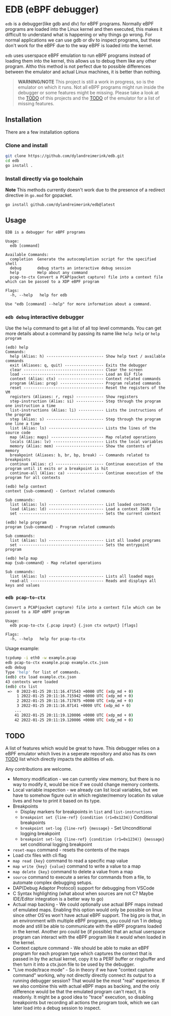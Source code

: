 # EDB (eBPF debugger)

`edb` is a debugger(like gdb and dlv) for eBPF programs. Normally eBPF programs are loaded into the Linux kernel and then executed, this makes it difficult to understand what is happening or why things go wrong. For normal applications we can use gdb or dlv to inspect programs, but these don't work for the eBPF due to the way eBPF is loaded into the kernel.

`edb` uses userspace eBPF emulation to run eBPF programs instead of loading them into the kernel, this allows us to debug them like any other program. Altho this method is not perfect due to possible differences between the emulator and actual Linux machines, it is better than nothing.

>**WARNING/NOTE** This project is still a work in progress, so is the emulator on which it runs. Not all eBPF programs might run inside the debugger or some features might be missing. Please take a look at the [TODO](#TODO) of this projects and the [TODO](https://github.com/dylandreimerink/gobpfld/blob/master/emulator/todo.md) of the emulator for a list of missing features.

## Installation

There are a few installation options
### Clone and install
```bash
git clone https://github.com/dylandreimerink/edb.git
cd edb
go install .
```

### Install directly via go toolchain

**Note** This methods currently doesn't work due to the presence of a redirect directive in `go.mod` for gopacket.

`go install github.com/dylandreimerink/edb@latest`

## Usage

```
EDB is a debugger for eBPF programs

Usage:
  edb [command]

Available Commands:
  completion  Generate the autocompletion script for the specified shell
  debug       debug starts an interactive debug session
  help        Help about any command
  pcap-to-ctx Convert a PCAP(packet capture) file into a context file which can be passed to a XDP eBPF program

Flags:
  -h, --help   help for edb

Use "edb [command] --help" for more information about a command.
```

### `edb debug` interactive debugger

Use the `help` command to get a list of all top level commands. You can get more details about a command by passing its name like `help help` or `help program`
```
(edb) help
Commands:
  help (Alias: h) ------------------------- Show help text / available commands
  exit (Aliases: q, quit) ----------------- Exits the debugger
  clear ----------------------------------- Clear the screen
  load ------------------------------------ Load an ELF file
  context (Alias: ctx) -------------------- Context related commands
  program (Alias: prog) ------------------- Program related commands
  reset ----------------------------------- Reset the registers of the VM
  registers (Aliases: r, regs) ------------ Show registers
  step-instruction (Alias: si) ------------ Step through the program one instruction a time
  list-instructions (Alias: li) ----------- Lists the instructions of the program
  step (Alias: s) ------------------------- Step through the program one line a time
  list (Alias: ls) ------------------------ Lists the lines of the source code
  map (Alias: maps) ----------------------- Map related operations
  locals (Alias: lv) ---------------------- Lists the local variables
  memory (Alias: mem) --------------------- Show the contents of memory
  breakpoint (Aliases: b, br, bp, break) -- Commands related to breakpoints
  continue (Alias: c) --------------------- Continue execution of the program until it exits or a breakpoint is hit
  continue-all (Alias: ca) ---------------- Continue execution of the program for all contexts
```

```
(edb) help context
context {sub-command} - Context related commands

Sub commands:
  list (Alias: ls) ------------------------ List loaded contexts
  load (Alias: ld) ------------------------ Load a context JSON file
  set ------------------------------------- Sets the current context
```

```
(edb) help program
program {sub-command} - Program related commands

Sub commands:
  list (Alias: ls) ------------------------ List all loaded programs
  set ------------------------------------- Sets the entrypoint program
```

```
(edb) help map
map {sub-command} - Map related operations

Sub commands:
  list (Alias: ls) ------------------------ Lists all loaded maps
  read-all -------------------------------- Reads and displays all keys and values
```

### `edb pcap-to-ctx`
```
Convert a PCAP(packet capture) file into a context file which can be passed to a XDP eBPF program

Usage:
  edb pcap-to-ctx {.pcap input} {.json ctx output} [flags]

Flags:
  -h, --help   help for pcap-to-ctx
```

Usage example:
```bash
tcpdump -i eth0 -w example.pcap
edb pcap-to-ctx example.pcap example.ctx.json
edb debug
Type 'help' for list of commands.
(edb) ctx load example.ctx.json
43 contexts were loaded
(edb) ctx list
 =>  0 2022-01-25 20:11:16.471543 +0000 UTC (xdp_md + 0)
     1 2022-01-25 20:11:16.715942 +0000 UTC (xdp_md + 0)
     2 2022-01-25 20:11:16.717875 +0000 UTC (xdp_md + 0)
     3 2022-01-25 20:11:16.87141 +0000 UTC (xdp_md + 0)
    ...
    41 2022-01-25 20:11:19.120006 +0000 UTC (xdp_md + 0)
    42 2022-01-25 20:11:19.120006 +0000 UTC (xdp_md + 0)
```

## TODO

A list of features which would be great to have. This debugger relies on a eBPF emulator which lives in a seperate repository and also has its own [TODO](https://github.com/dylandreimerink/gobpfld/blob/master/emulator/todo.md) list which directly impacts the abilities of `edb`. 

Any contributions are welcome. 

- Memory modification - we can currently view memory, but there is no way to modify it, would be nice if we could change memory contents.
- Local variable inspection - we already can list local variables, but we have to somehow figure out in which register/memory location its value lives and how to print it based on its type.
- Breakpoints
  - Display markers for breakpoints in `list` and `list-instructions`
  - `breakpoint set {line-ref} {condition (r1=0x1234)}` Conditional breakpoints
  - `breakpoint set-log {line-ref} {message}` - Set Unconditional logging breakpoint
  - `breakpoint set-log {line-ref} {condition (r1=0x1234)} {message}` set conditional logging breakpoint
- `reset-maps` command - resets the contents of the maps
- Load ctx files with cli flag
- `map read {key}` command to read a specific map value
- `map write {key} {value}` command to write a value to a map
- `map delete {key}` command to delete a value from a map
- `source` command to execute a series for commands from a file, to automate complex debugging setups.
- DAP(Debug Adaptor Protocol) support for debugging from VSCode
- C Syntax highlighting (what about when sources are not C? Maybe IDE/Editor integration is a better way to go)
- Actual map backing - We could optionally use actual BPF maps instead of emulated maps. Enabling this option would only be possible on linux since other OS'es won't have actual eBPF support. The big pro is that, in an environment with multiple eBPF programs, you could run 1 in debug mode and still be able to communicate with the eBPF programs loaded in the kernel. Another pro could be (if possible) that an actual userspace program can interact with the eBPF program like it would when loaded in the kernel. 
- Context capture command - We should be able to make an eBPF program for each program type which captures the context that is passed in by the actual kernel, copy it to a PERF buffer or ringbuffer and then turn it into a ctx.json file to be used by the debugger.
- "Live mode/trace mode" - So in theory if we have "context capture command" working, why not directly directly connect its output to a running debugger session? That would be the most "real" experience. If we also combine this with actual eBPF maps as backing, and the only difference would be that the emulated program can't react, it is readonly. It might be a good idea to "trace" execution, so disabling breakpoints but recording all actions the program took, which we can later load into a debug session to inspect. 
